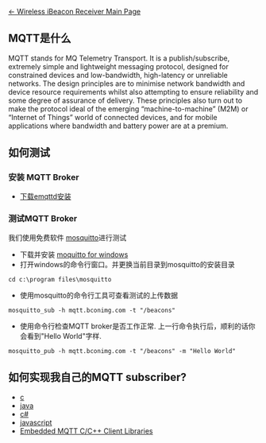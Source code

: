 [← Wireless iBeacon Receiver Main
Page](Wireless_iBeacon_Receiver.md)



## MQTT是什么

MQTT stands for MQ Telemetry Transport. It is a publish/subscribe,
extremely simple and lightweight messaging protocol, designed for
constrained devices and low-bandwidth, high-latency or unreliable
networks. The design principles are to minimise network bandwidth and
device resource requirements whilst also attempting to ensure
reliability and some degree of assurance of delivery. These principles
also turn out to make the protocol ideal of the emerging
“machine-to-machine” (M2M) or “Internet of Things” world of connected
devices, and for mobile applications where bandwidth and battery power
are at a premium.

## 如何测试

### 安装 MQTT Broker

  - [下载emqttd安装](https://github.com/emqtt/emqttd/wiki/Installation)

### 测试MQTT Broker

我们使用免费软件 [mosquitto](http://mosquitto.org/)进行测试

  - 下载并安装 [moquitto for
    windows](http://mosquitto.org/files/binary/win32/mosquitto-1.3.5-install-win32.exe)
  - 打开windows的命令行窗口。并更换当前目录到mosquitto的安装目录

<!-- end list -->

    cd c:\program files\mosquitto

  - 使用mosquitto的命令行工具可查看测试的上传数据

<!-- end list -->

    mosquitto_sub -h mqtt.bconimg.com -t "/beacons"

  - 使用命令行检查MQTT broker是否工作正常. 上一行命令执行后，顺利的话你会看到"Hello World"字样.

<!-- end list -->

    mosquitto_pub -h mqtt.bconimg.com -t "/beacons" -m "Hello World"

## 如何实现我自己的MQTT subscriber?

  - [c](https://www.eclipse.org/paho/clients/c/)
  - [java](https://www.eclipse.org/paho/clients/java/)
  - [c\#](https://eclipse.org/paho/clients/dotnet/)
  - [javascript](https://www.eclipse.org/paho/clients/js/)
  - [Embedded MQTT C/C++ Client
    Libraries](https://www.eclipse.org/paho/clients/c/embedded/)